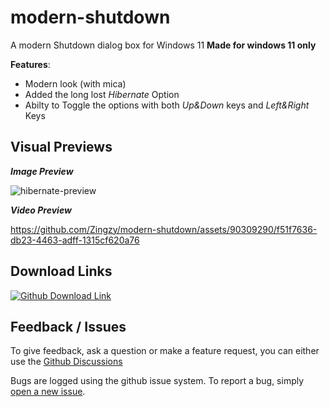 # modern-shutdown
A modern Shutdown dialog box for Windows 11
**Made for windows 11 only**

**Features**:
- Modern look (with mica)
- Added the long lost *Hibernate* Option
- Abilty to Toggle the options with both _Up&Down_ keys and _Left&Right_ Keys

## Visual Previews

**_Image Preview_**

![hibernate-preview](https://github.com/Zingzy/modern-shutdown/assets/90309290/d992d78b-233b-41c4-9cca-7e81762effb9)

**_Video Preview_**

https://github.com/Zingzy/modern-shutdown/assets/90309290/f51f7636-db23-4463-adff-1315cf620a76

## Download Links

[![Github Download Link](https://cdn.discordapp.com/attachments/1132642817211125801/1140604622524907631/324137.gif)](/releases/tag/v0.1)

## Feedback / Issues

To give feedback, ask a question or make a feature request, you can either use the [Github Discussions](/discussions) 

Bugs are logged using the github issue system. To report a bug, simply [open a new issue](/issues/new).

